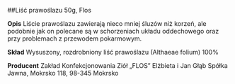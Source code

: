 ##Liść prawoślazu 50g, Flos

**Opis** Liście prawoślazu zawierają nieco mniej śluzów niż korzeń, ale podobnie jak on polecane są w schorzeniach układu oddechowego oraz przy problemach z przewodem pokarmowym. 

**Skład** Wysuszony, rozdrobniony liść prawoślazu (Althaeae folium) 100%

**Producent** Zakład Konfekcjonowania Ziół „FLOS” Elżbieta i Jan Głąb Spółka Jawna, Mokrsko 118, 98-345 Mokrsko
